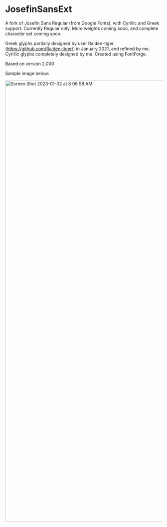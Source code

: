 # JosefinSansExt
A fork of Josefin Sans Regular (from Google Fonts), with Cyrillic and Greek support. Currently Regular only. More weights coming soon, and complete character set coming soon.

Greek glyphs partially designed by user Raiden-tiger (https://github.com/Raiden-tiger/) in January 2021, and refined by me. Cyrillic glyphs completely designed by me. Created using FontForge.

Based on version 2.000

Sample image below: 

<img width="1412" alt="Screen Shot 2023-01-02 at 8 06 58 AM" src="https://user-images.githubusercontent.com/88398714/210229325-e39e8c01-c68e-4524-be1f-ca39acc61edb.png">
